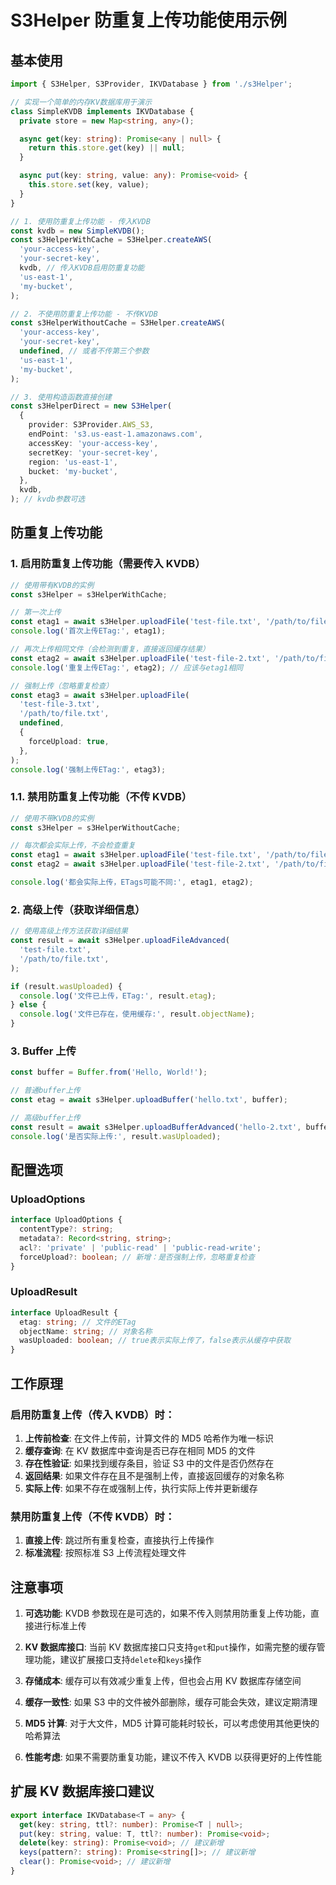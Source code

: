 # S3Helper 防重复上传功能使用示例

## 基本使用

```typescript
import { S3Helper, S3Provider, IKVDatabase } from './s3Helper';

// 实现一个简单的内存KV数据库用于演示
class SimpleKVDB implements IKVDatabase {
  private store = new Map<string, any>();

  async get(key: string): Promise<any | null> {
    return this.store.get(key) || null;
  }

  async put(key: string, value: any): Promise<void> {
    this.store.set(key, value);
  }
}

// 1. 使用防重复上传功能 - 传入KVDB
const kvdb = new SimpleKVDB();
const s3HelperWithCache = S3Helper.createAWS(
  'your-access-key',
  'your-secret-key',
  kvdb, // 传入KVDB启用防重复功能
  'us-east-1',
  'my-bucket',
);

// 2. 不使用防重复上传功能 - 不传KVDB
const s3HelperWithoutCache = S3Helper.createAWS(
  'your-access-key',
  'your-secret-key',
  undefined, // 或者不传第三个参数
  'us-east-1',
  'my-bucket',
);

// 3. 使用构造函数直接创建
const s3HelperDirect = new S3Helper(
  {
    provider: S3Provider.AWS_S3,
    endPoint: 's3.us-east-1.amazonaws.com',
    accessKey: 'your-access-key',
    secretKey: 'your-secret-key',
    region: 'us-east-1',
    bucket: 'my-bucket',
  },
  kvdb,
); // kvdb参数可选
```

## 防重复上传功能

### 1. 启用防重复上传功能（需要传入 KVDB）

```typescript
// 使用带有KVDB的实例
const s3Helper = s3HelperWithCache;

// 第一次上传
const etag1 = await s3Helper.uploadFile('test-file.txt', '/path/to/file.txt');
console.log('首次上传ETag:', etag1);

// 再次上传相同文件（会检测到重复，直接返回缓存结果）
const etag2 = await s3Helper.uploadFile('test-file-2.txt', '/path/to/file.txt');
console.log('重复上传ETag:', etag2); // 应该与etag1相同

// 强制上传（忽略重复检查）
const etag3 = await s3Helper.uploadFile(
  'test-file-3.txt',
  '/path/to/file.txt',
  undefined,
  {
    forceUpload: true,
  },
);
console.log('强制上传ETag:', etag3);
```

### 1.1. 禁用防重复上传功能（不传 KVDB）

```typescript
// 使用不带KVDB的实例
const s3Helper = s3HelperWithoutCache;

// 每次都会实际上传，不会检查重复
const etag1 = await s3Helper.uploadFile('test-file.txt', '/path/to/file.txt');
const etag2 = await s3Helper.uploadFile('test-file-2.txt', '/path/to/file.txt'); // 会实际上传

console.log('都会实际上传，ETags可能不同:', etag1, etag2);
```

### 2. 高级上传（获取详细信息）

```typescript
// 使用高级上传方法获取详细结果
const result = await s3Helper.uploadFileAdvanced(
  'test-file.txt',
  '/path/to/file.txt',
);

if (result.wasUploaded) {
  console.log('文件已上传，ETag:', result.etag);
} else {
  console.log('文件已存在，使用缓存:', result.objectName);
}
```

### 3. Buffer 上传

```typescript
const buffer = Buffer.from('Hello, World!');

// 普通buffer上传
const etag = await s3Helper.uploadBuffer('hello.txt', buffer);

// 高级buffer上传
const result = await s3Helper.uploadBufferAdvanced('hello-2.txt', buffer);
console.log('是否实际上传:', result.wasUploaded);
```

## 配置选项

### UploadOptions

```typescript
interface UploadOptions {
  contentType?: string;
  metadata?: Record<string, string>;
  acl?: 'private' | 'public-read' | 'public-read-write';
  forceUpload?: boolean; // 新增：是否强制上传，忽略重复检查
}
```

### UploadResult

```typescript
interface UploadResult {
  etag: string; // 文件的ETag
  objectName: string; // 对象名称
  wasUploaded: boolean; // true表示实际上传了，false表示从缓存中获取
}
```

## 工作原理

### 启用防重复上传（传入 KVDB）时：

1. **上传前检查**: 在文件上传前，计算文件的 MD5 哈希作为唯一标识
2. **缓存查询**: 在 KV 数据库中查询是否已存在相同 MD5 的文件
3. **存在性验证**: 如果找到缓存条目，验证 S3 中的文件是否仍然存在
4. **返回结果**: 如果文件存在且不是强制上传，直接返回缓存的对象名称
5. **实际上传**: 如果不存在或强制上传，执行实际上传并更新缓存

### 禁用防重复上传（不传 KVDB）时：

1. **直接上传**: 跳过所有重复检查，直接执行上传操作
2. **标准流程**: 按照标准 S3 上传流程处理文件

## 注意事项

1. **可选功能**: KVDB 参数现在是可选的，如果不传入则禁用防重复上传功能，直接进行标准上传

2. **KV 数据库接口**: 当前 KV 数据库接口只支持`get`和`put`操作，如需完整的缓存管理功能，建议扩展接口支持`delete`和`keys`操作

3. **存储成本**: 缓存可以有效减少重复上传，但也会占用 KV 数据库存储空间

4. **缓存一致性**: 如果 S3 中的文件被外部删除，缓存可能会失效，建议定期清理

5. **MD5 计算**: 对于大文件，MD5 计算可能耗时较长，可以考虑使用其他更快的哈希算法

6. **性能考虑**: 如果不需要防重复功能，建议不传入 KVDB 以获得更好的上传性能

## 扩展 KV 数据库接口建议

```typescript
export interface IKVDatabase<T = any> {
  get(key: string, ttl?: number): Promise<T | null>;
  put(key: string, value: T, ttl?: number): Promise<void>;
  delete(key: string): Promise<void>; // 建议新增
  keys(pattern?: string): Promise<string[]>; // 建议新增
  clear(): Promise<void>; // 建议新增
}
```
